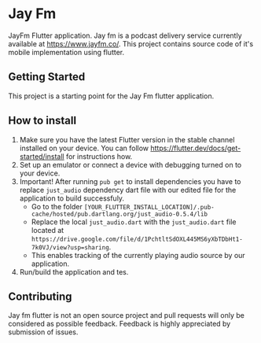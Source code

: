 # Jay Fm

JayFm Flutter application. Jay fm is a podcast delivery service currently available at https://www.jayfm.co/. This project contains source code of it's mobile implementation using flutter. 

## Getting Started

This project is a starting point for the Jay Fm flutter application.

## How to install
1. Make sure you have the latest Flutter version in the stable channel installed on your device. You can follow https://flutter.dev/docs/get-started/install for instructions how.
2. Set up an emulator or connect a device with debugging turned on to your device.
3. Important! After running `pub get` to install dependencies you have to replace `just_audio` dependency dart file with our edited file for the application to build successfuly.
     * Go to the folder `[YOUR_FLUTTER_INSTALL_LOCATION]/.pub-cache/hosted/pub.dartlang.org/just_audio-0.5.4/lib`
     * Replace the local `just_audio.dart` with the `just_audio.dart` file located at `https://drive.google.com/file/d/1PchtltSdOXL445MS6yXbTDbHt1-7k0VJ/view?usp=sharing`.
     * This enables tracking of the currently playing audio source by our application.
5. Run/build the application and tes.


## Contributing
Jay fm flutter is not an open source project and pull requests will only be considered as possible feedback. Feedback is highly appreciated by submission of issues.



